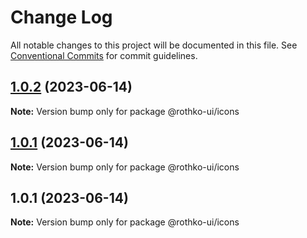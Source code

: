 # Change Log

All notable changes to this project will be documented in this file.
See [Conventional Commits](https://conventionalcommits.org) for commit guidelines.

## [1.0.2](https://github.com/luxo-ai/rothko-ui/compare/@rothko-ui/icons@1.0.1...@rothko-ui/icons@1.0.2) (2023-06-14)

**Note:** Version bump only for package @rothko-ui/icons

## [1.0.1](https://github.com/luxo-ai/rothko-ui/compare/@rothko-ui/icons@1.0.1...@rothko-ui/icons@1.0.1) (2023-06-14)

**Note:** Version bump only for package @rothko-ui/icons

## 1.0.1 (2023-06-14)

**Note:** Version bump only for package @rothko-ui/icons
